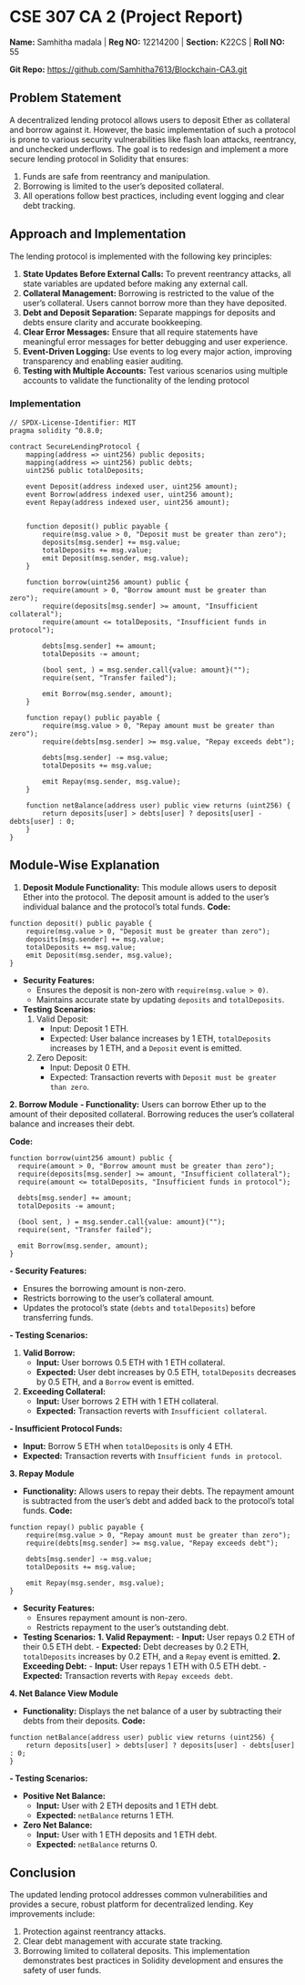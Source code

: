 # CSE 307 CA 2 (Project Report)

**Name:** Samhitha madala | **Reg NO:** 12214200 | **Section:** K22CS | **Roll NO:** 55

**Git Repo:** https://github.com/Samhitha7613/Blockchain-CA3.git


## Problem Statement

A decentralized lending protocol allows users to deposit Ether as collateral and borrow against it. However, the basic implementation of such a protocol is prone to various security vulnerabilities like flash loan attacks, reentrancy, and unchecked underflows. The goal is to redesign and implement a more secure lending protocol in Solidity that ensures:

1. Funds are safe from reentrancy and manipulation.
2. Borrowing is limited to the user’s deposited collateral.
3. All operations follow best practices, including event logging and clear debt tracking.

## Approach and Implementation

The lending protocol is implemented with the following key principles:

1. **State Updates Before External Calls:** To prevent reentrancy attacks, all state variables are updated before making any external call.
2. **Collateral Management:** Borrowing is restricted to the value of the user’s collateral. Users cannot borrow more than they have deposited.
3. **Debt and Deposit Separation:** Separate mappings for deposits and debts ensure clarity and accurate bookkeeping.
4. **Clear Error Messages:** Ensure that all require statements have meaningful error messages for better debugging and user experience.
5. **Event-Driven Logging:** Use events to log every major action, improving transparency and enabling easier auditing.
6. **Testing with Multiple Accounts:** Test various scenarios using multiple accounts to validate the functionality of the lending protocol

### Implementation 


```solidity
// SPDX-License-Identifier: MIT
pragma solidity ^0.8.0;

contract SecureLendingProtocol {
    mapping(address => uint256) public deposits; 
    mapping(address => uint256) public debts;    
    uint256 public totalDeposits;                

    event Deposit(address indexed user, uint256 amount);
    event Borrow(address indexed user, uint256 amount);
    event Repay(address indexed user, uint256 amount);

    
    function deposit() public payable {
        require(msg.value > 0, "Deposit must be greater than zero");
        deposits[msg.sender] += msg.value;
        totalDeposits += msg.value;
        emit Deposit(msg.sender, msg.value);
    }

    function borrow(uint256 amount) public {
        require(amount > 0, "Borrow amount must be greater than zero");
        require(deposits[msg.sender] >= amount, "Insufficient collateral");
        require(amount <= totalDeposits, "Insufficient funds in protocol");

        debts[msg.sender] += amount;
        totalDeposits -= amount;

        (bool sent, ) = msg.sender.call{value: amount}("");
        require(sent, "Transfer failed");

        emit Borrow(msg.sender, amount);
    }

    function repay() public payable {
        require(msg.value > 0, "Repay amount must be greater than zero");
        require(debts[msg.sender] >= msg.value, "Repay exceeds debt");

        debts[msg.sender] -= msg.value;
        totalDeposits += msg.value;

        emit Repay(msg.sender, msg.value);
    }

    function netBalance(address user) public view returns (uint256) {
        return deposits[user] > debts[user] ? deposits[user] - debts[user] : 0;
    }
}
```
## Module-Wise Explanation

1. **Deposit Module Functionality:** This module allows users to deposit Ether into the protocol. The deposit amount is added to the user’s individual balance and the protocol’s total funds.
**Code:**
```solidity
function deposit() public payable {
    require(msg.value > 0, "Deposit must be greater than zero");
    deposits[msg.sender] += msg.value;
    totalDeposits += msg.value;
    emit Deposit(msg.sender, msg.value);
}
```
- **Security Features:**
   - Ensures the deposit is non-zero with `require(msg.value > 0)`.
   - Maintains accurate state by updating `deposits` and `totalDeposits`.
- **Testing Scenarios:**
  1. Valid Deposit:
     - Input: Deposit 1 ETH.
     - Expected: User balance increases by 1 ETH, `totalDeposits` increases by 1 ETH, and a `Deposit` event is emitted.
  2. Zero Deposit:
     - Input: Deposit 0 ETH.
     - Expected: Transaction reverts with `Deposit must be greater than zero`.

     
**2. Borrow Module**
**- Functionality:** Users can borrow Ether up to the amount of their deposited collateral. Borrowing reduces the user’s collateral balance and increases their debt.

  **Code:**
  
  ```solidity
function borrow(uint256 amount) public {
    require(amount > 0, "Borrow amount must be greater than zero");
    require(deposits[msg.sender] >= amount, "Insufficient collateral");
    require(amount <= totalDeposits, "Insufficient funds in protocol");

    debts[msg.sender] += amount;
    totalDeposits -= amount;

    (bool sent, ) = msg.sender.call{value: amount}("");
    require(sent, "Transfer failed");

    emit Borrow(msg.sender, amount);
}
```
**- Security Features:**
   - Ensures the borrowing amount is non-zero.
   - Restricts borrowing to the user’s collateral amount.
   - Updates the protocol’s state (`debts` and `totalDeposits`) before transferring funds.

**- Testing Scenarios:**
   1. **Valid Borrow:**
      - **Input:** User borrows 0.5 ETH with 1 ETH collateral.
      - **Expected:** User debt increases by 0.5 ETH, `totalDeposits` decreases by 0.5 ETH, and a `Borrow` event is emitted.
   2. **Exceeding Collateral:**
      - **Input:** User borrows 2 ETH with 1 ETH collateral.
      - **Expected:** Transaction reverts with `Insufficient collateral`.
   
**- Insufficient Protocol Funds:**
   - **Input:** Borrow 5 ETH when `totalDeposits` is only 4 ETH.
   - **Expected:** Transaction reverts with `Insufficient funds in protocol`.


**3. Repay Module**
- **Functionality:** Allows users to repay their debts. The repayment amount is subtracted from the user’s debt and added back to the protocol’s total funds.
**Code:**

```solidity
function repay() public payable {
    require(msg.value > 0, "Repay amount must be greater than zero");
    require(debts[msg.sender] >= msg.value, "Repay exceeds debt");

    debts[msg.sender] -= msg.value;
    totalDeposits += msg.value;

    emit Repay(msg.sender, msg.value);
}
```
- **Security Features:**
    - Ensures repayment amount is non-zero.
    - Restricts repayment to the user’s outstanding debt.
- **Testing Scenarios:**
   **1. Valid Repayment:**
      - **Input:** User repays 0.2 ETH of their 0.5 ETH debt.
      - **Expected:** Debt decreases by 0.2 ETH, `totalDeposits` increases by 0.2 ETH, and a `Repay` event is emitted.
   **2. Exceeding Debt:**
      - **Input:** User repays 1 ETH with 0.5 ETH debt.
      - **Expected:** Transaction reverts with `Repay exceeds debt`.


**4. Net Balance View Module**
- **Functionality:** Displays the net balance of a user by subtracting their debts from their deposits.
**Code:**
```solidity
function netBalance(address user) public view returns (uint256) {
    return deposits[user] > debts[user] ? deposits[user] - debts[user] : 0;
}
```
**- Testing Scenarios:**
   - **Positive Net Balance:**
      - **Input:** User with 2 ETH deposits and 1 ETH debt.
      - **Expected:** `netBalance` returns 1 ETH.
   - **Zero Net Balance:**
      - **Input:** User with 1 ETH deposits and 1 ETH debt.
      - **Expected:** `netBalance` returns 0.
    

## Conclusion
The updated lending protocol addresses common vulnerabilities and provides a secure, robust platform for decentralized lending. 
Key improvements include:
1. Protection against reentrancy attacks.
2. Clear debt management with accurate state tracking.
3. Borrowing limited to collateral deposits.
This implementation demonstrates best practices in Solidity development and ensures the safety of user funds.




  





